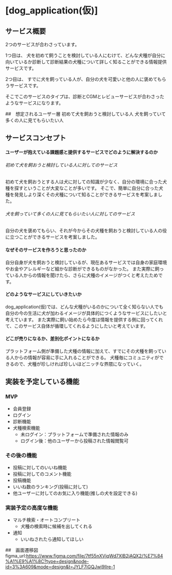 # [dog_application(仮)]


## サービス概要
2つのサービスが合わさっています。

1つ目は、
犬を初めて飼うことを検討している人にむけて、どんな犬種が自分に向いているか診断して診断結果の犬種について詳しく知ることができる情報提供サービスです。

2つ目は、
すでに犬を飼っている人が、自分の犬を可愛いと他の人に褒めてもらうサービスです。

そこでこのサービスのタイプは、診断とCGMとレビューサービスが合わさったようなサービスになります。


##　想定されるユーザー層
初めて犬を飼おうと検討している人
犬を飼っていて多くの人に見てもらいたい人


## サービスコンセプト
#### ユーザーが抱えている課題感と提供するサービスでどのように解決するのか
###### 初めて犬を飼おうと検討している人に対してのサービス
初めて犬を飼おうとする人は犬に対しての知識が少なく、自分の環境に合った犬種を探すということが大変なことが多いです。
そこで、簡単に自分に合った犬種を発見しより深くその犬種について知ることができるサービスを考案しました。

###### 犬を飼っていて多くの人に見てもらいたい人に対してのサービス
自分の犬を褒めてもらい、それが今からその犬種を飼おうと検討している人の役に立つことができるサービスを考案しました。

#### なぜそのサービスを作ろうと思ったのか
自分自身が犬を飼おうと検討しているが、現在あるサービスでは自身の家庭環境やお金やアレルギーなど細かな診断ができるものがなかった。
また実際に飼っている人からの情報を聞けたら、さらに犬種のイメージがつくと考えたためです。

#### どのようなサービスにしていきたいか
dog_application(仮)では、どんな犬種がいるのかについて全く知らない人でも
自分の今の生活に犬が加わるイメージが具体的につくようなサービスにしたいと考えています。
また実際に飼い始めたら今度は情報を提供する側に回ってくれて、このサービス自体が循環してくれるようにしたいと考えています。

#### どこが売りになるか、差別化ポイントになるか
プラットフォーム側が準備した犬種の情報に加えて、すでにその犬種を飼っている人からの情報が容易に手に入れることができる。
犬種毎にコミュニティができるので、犬種が珍しければ珍しいほどニッチな界隈になっていく。


## 実装を予定している機能
### MVP
* 会員登録
* ログイン
* 診断機能
* 犬種検索機能
  * 未ログイン：プラットフォームで準備された情報のみ
  * ログイン後：他のユーザーから投稿された情報閲覧可

### その後の機能
* 投稿に対してのいいね機能
* 投稿に対してのコメント機能
* 投稿機能
* いいね数のランキング(投稿に対して)
* 他ユーザーに対してのお気に入り機能(推しの犬を設定できる)

### 実装予定の高度な機能
* マルチ検索・オートコンプリート
  * 犬種の検索時に候補を出してくれる
* 通知
  * いいねされたら通知してほしい

##　画面遷移図
figma_url:https://www.figma.com/file/7tf55nXVjqWd7XlB2jAQX2/%E7%84%A1%E9%A1%8C?type=design&node-id=3%3A609&mode=design&t=JYLF7iGQJwj9lIre-1